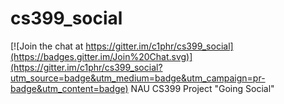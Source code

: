 # cs399_social

[![Join the chat at https://gitter.im/c1phr/cs399_social](https://badges.gitter.im/Join%20Chat.svg)](https://gitter.im/c1phr/cs399_social?utm_source=badge&utm_medium=badge&utm_campaign=pr-badge&utm_content=badge)
NAU CS399 Project "Going Social"
